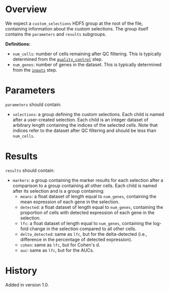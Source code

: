 # Overview 

We expect a `custom_selections` HDF5 group at the root of the file, containing information about the custom selections.
The group itself contains the `parameters` and `results` subgroups.

**Definitions:**

- `num_cells`: number of cells remaining after QC filtering.
  This is typically determined from the [`quality_control`](../quality_control/v1_0.md) step.
- `num_genes`: number of genes in the dataset.
  This is typically determined from the [`inputs`](../inputs/v1_0.md) step.

# Parameters

`parameters` should contain:

- `selections`: a group defining the custom selections.
  Each child is named after a user-created selection.
  Each child is an integer dataset of arbitrary length containing the indices of the selected cells.
  Note that indices refer to the dataset after QC filtering and should be less than `num_cells`.

# Results

`results` should contain:

- `markers`: a group containing the marker results for each selection after a comparison to a group containing all other cells.
  Each child is named after its selection and is a group containing:
  - `means`: a float dataset of length equal to `num_genes`, containing the mean expression of each gene in the selection.
  - `detected`: a float dataset of length equal to `num_genes`, containing the proportion of cells with detected expression of each gene in the selection.
  - `lfc`: a float dataset of length equal to `num_genes`, containing the log-fold change in the selection compared to all other cells.
  - `delta_detected`: same as `lfc`, but for the delta-detected (i.e., difference in the percentage of detected expression).
  - `cohen`: same as `lfc`, but for Cohen's d.
  - `auc`: same as `lfc`, but for the AUCs.

# History

Added in version 1.0.
